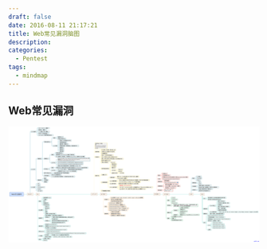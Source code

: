 ```yaml
---
draft: false
date: 2016-08-11 21:17:21
title: Web常见漏洞脑图
description: 
categories:
  - Pentest
tags:
  - mindmap
---
```


## Web常见漏洞

[![Web常见漏洞脑图](/img/post/web_common_vulnerability_maps.png)](/img/post/web_common_vulnerability_maps.png?_blank)
